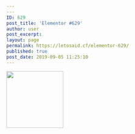```yaml
---
---
ID: 629
post_title: 'Elementor #629'
author: user
post_excerpt:
layout: page
permalink: https://letosaid.cf/elementor-629/
published: true
post_date: 2019-09-05 11:25:10
---
```

<img width="150" height="150" src="http://www.letosaid.cf/wp-content/uploads/2019/09/incidents-flip-150x150.jpeg" alt="" />